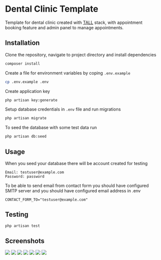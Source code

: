# Dental Clinic Template
<p>Template for dental clinic created with <a href="https://tallstack.dev/" target="_blank">TALL</a> stack, with appointment booking feature and admin panel to manage appointments.

## Installation
Clone the repository, navigate to project directory and install dependencies
```bash
composer install
```
  
Create a file for environment variables by coping `.env.example`
```bash
cp .env.example .env
```

Create application key
```bash
php artisan key:generate
```

Setup database credentials in `.env` file and run migrations
```bash
php artisan migrate
```

To seed the database with some test data run
```bash
php artisan db:seed
```
## Usage
When you seed your database there will be account created for testing
  
```
Email: testuser@example.com
Password: password
```
To be able to send email from contact form you should have configured SMTP server and you should have configured email address in .env
```
CONTACT_FORM_TO="testuser@example.com"
```
## Testing
```bash
php artisan test
```
## Screenshots
<img src="https://user-images.githubusercontent.com/23532087/159754634-a361b55a-a322-4132-9866-8febd516ae85.png">
<img src="https://user-images.githubusercontent.com/23532087/159754801-6935fe9b-e5e8-441b-b912-971a760c0000.png">
<img src="https://user-images.githubusercontent.com/23532087/159754724-f2929e6f-9393-4a86-82d8-2d494cdd2ffe.png">
<img src="https://user-images.githubusercontent.com/23532087/159754898-cfe1d178-394c-4080-b3ea-9627ee7c9271.png">
<img src="https://user-images.githubusercontent.com/23532087/159755601-0bdf158b-cad2-4fa9-8a4d-ff58388e4aaa.png">
<img src="https://user-images.githubusercontent.com/23532087/159755004-ca9c408e-e69e-4c2a-923e-399795f4af01.png">
<img src="https://user-images.githubusercontent.com/23532087/159755064-26332c1d-9a94-4c79-b157-765d87a2a428.png">